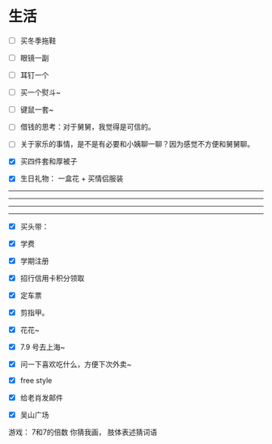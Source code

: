 # 生活

- [ ] 买冬季拖鞋

- [ ] 眼镜一副
- [ ] 耳钉一个
- [ ] 买一个熨斗~
- [ ] 键鼠一套~
- [ ] 借钱的思考：对于舅舅，我觉得是可信的。
- [ ] 关于家乐的事情，是不是有必要和小姨聊一聊？因为感觉不方便和舅舅聊。
- [x] 买四件套和厚被子
- [x] 生日礼物：  一盒花 + 买情侣服装


---
---
---
---
- [x] 买头带：
- [x] 学费
- [x] 学期注册
- [x] 招行信用卡积分领取
- [x] 定车票

- [x] 剪指甲。

- [x] 花花~

- [x] 7.9 号去上海~

- [x] 问一下喜欢吃什么，方便下次外卖~

- [x] free style

- [x] 给老肖发邮件

- [x] 吴山广场

游戏：
7和7的倍数
你猜我画，
肢体表述猜词语









